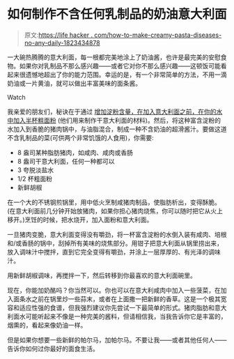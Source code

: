 # 如何制作不含任何乳制品的奶油意大利面

> 原文:[https://life hacker . com/how-to-make-creamy-pasta-diseases-no-any-daily-1823434878](https://lifehacker.com/how-to-make-creamy-pasta-dishes-without-any-dairy-1823434878)

一大碗热腾腾的意大利面，每一根都完美地涂上了奶油酱，也许是最完美的安慰食物。如果你对乳制品不那么感兴趣——或者它对你不那么感兴趣——这顿饭可能看起来很遗憾地超出了你的能力范围。幸运的是，有一个非常简单的方法，不用一滴奶油或一片黄油，就可以做出丰富美味的面条酱。

Watch

我亲爱的朋友们，秘诀在于通过 [增加淀粉含量，在加入意大利面之前，在你的水中加入半杯粗面粉](https://skillet.lifehacker.com/add-semolina-flour-to-pasta-water-for-an-extra-creamy-s-1779425589) (他们用来制作干意大利面的材料)。然后，将这种富含淀粉的水加入到香脆的猪肉锅中，与油脂混合，制成一种不含奶油的超滑酱汁。要做这道不含乳制品的菜(可供两个非常饥饿的人食用)，你需要:

*   8 盎司某种脂肪猪肉，如咸肉、咸肉或香肠
*   8 盎司干意大利面，任何一种都可以
*   3 夸脱淡盐水
*   1/2 杯粗面粉
*   新鲜胡椒

在一个大的不锈钢煎锅里，用中低火烹制咸猪肉制品，使脂肪析出，变得酥脆。(在意大利面前几分钟开始放猪肉，如果你担心猪肉烧焦，你可以随时把它从火上移开。)烹饪的时候，把水烧开，加入面粉和意大利面。

一旦猪肉变脆，意大利面变得没有嚼劲，将一杯富含淀粉的水倒入装有咸肉、培根和/或香肠的锅中，刮掉所有美味的烧焦部分。用钳子把意大利面从锅里捞出来，放入调味汁中搅拌，直到它完全变得有嚼劲，并涂上一层厚厚的、有光泽的调味汁。

用新鲜胡椒调味，再搅拌一下，然后转移到你最喜欢的意大利面碗里。

现在，你能加奶酪吗？你当然可以。你也可以在意大利咸肉中加入一些菠菜，在加入面条水之前在锅里炒一些蒜末，或者在上面撒一把新鲜的香草。这是一个极其宽容和适应性强的食谱，但我强烈建议你先尝试一下最简单的形式。猪肉脂肪和意大利面水可能听起来不像是一种完美的酱料，但请相信我，当我告诉你它是丰富的，烟熏的，看起来像奶油一样。

但是如果你想要一些新鲜的帕尔马，加帕尔马。不要让我——或者其他任何人——告诉你如何过你最好的面食生活。